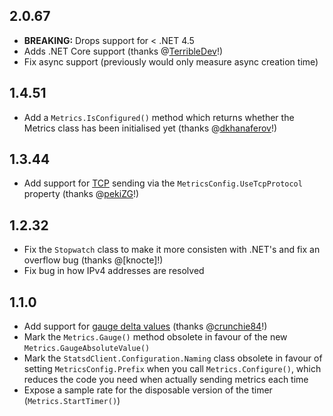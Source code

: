 ## 2.0.67
- **BREAKING:** Drops support for < .NET 4.5
- Adds .NET Core support (thanks @[TerribleDev](https://github.com/TerribleDev)!)
- Fix async support (previously would only measure async creation time)

## 1.4.51
- Add a `Metrics.IsConfigured()` method which returns whether the Metrics class has been initialised yet (thanks @[dkhanaferov](https://github.com/dkhanaferov)!)

## 1.3.44
- Add support for [TCP](https://github.com/etsy/statsd/blob/master/docs/server.md) sending via the `MetricsConfig.UseTcpProtocol` property (thanks @[pekiZG](https://github.com/pekiZG)!)

## 1.2.32
- Fix the `Stopwatch` class to make it more consisten with .NET's and fix an overflow bug (thanks @[knocte]!)
- Fix bug in how IPv4 addresses are resolved 

## 1.1.0
- Add support for [gauge delta values](https://github.com/etsy/statsd/blob/master/docs/metric_types.md#gauges) (thanks @[crunchie84](https://github.com/crunchie84)!)
- Mark the `Metrics.Gauge()` method obsolete in favour of the new `Metrics.GaugeAbsoluteValue()`
- Mark the `StatsdClient.Configuration.Naming` class obsolete in favour of setting `MetricsConfig.Prefix` when you call `Metrics.Configure()`, which reduces the code you need when actually sending metrics each time
- Expose a sample rate for the disposable version of the timer (`Metrics.StartTimer()`)
